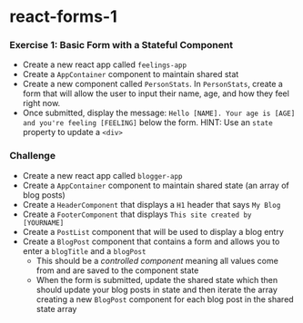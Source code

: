 # react-forms-1

### Exercise 1: Basic Form with a Stateful Component
- Create a new react app called `feelings-app`
- Create a `AppContainer` component to maintain shared stat
- Create a new component called `PersonStats`. In `PersonStats`, create a form that will allow the user to input their name, age, and how they feel right now. 
- Once submitted, display the message: `Hello [NAME]. Your age is [AGE] and you're feeling [FEELING]` below the form. HINT: Use an `state` property to update a `<div>` 

### Challenge
- Create a new react app called `blogger-app`
- Create a `AppContainer` component to maintain shared state (an array of blog posts)
- Create a `HeaderComponent` that displays a `H1` header that says `My Blog`
- Create a `FooterComponent` that displays `This site created by [YOURNAME]`
- Create a `PostList` component that will be used to display a blog entry
- Create a `BlogPost` component that contains a form and allows you to enter a `blogTitle` and a `blogPost`
  - This should be a *controlled component* meaning all values come from and are saved to the component state
  - When the form is submitted, update the shared state which then should update your blog posts in state and then iterate the array creating a new `BlogPost` component for each blog post in the shared state array
  
  
